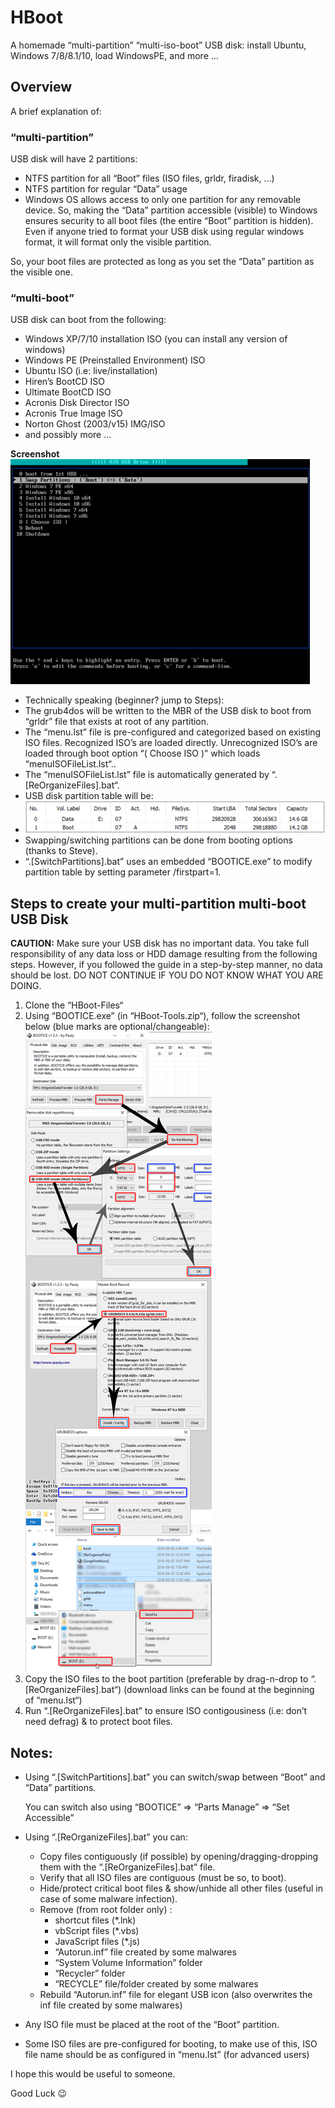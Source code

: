# HBoot

A homemade “multi-partition” “multi-iso-boot” USB disk: install Ubuntu, Windows 7/8/8.1/10, load WindowsPE, and more …

## Overview
A brief explanation of:

### “multi-partition”
USB disk will have 2 partitions:

- NTFS partition for all “Boot” files (ISO files, grldr, firadisk, …)
- NTFS partition for regular “Data” usage
- Windows OS allows access to only one partition for any removable device. So, making the “Data” partition accessible (visible) to Windows ensures security to all boot files (the entire “Boot” partition is hidden). Even if anyone tried to format your USB disk using regular windows format, it will format only the visible partition.

So, your boot files are protected as long as you set the “Data” partition as the visible one.

### “multi-boot”
USB disk can boot from the following:

- Windows XP/7/10 installation ISO (you can install any version of windows)
- Windows PE (Preinstalled Environment) ISO
- Ubuntu ISO (i.e: live/installation)
- Hiren’s BootCD ISO
- Ultimate BootCD ISO
- Acronis Disk Director ISO
- Acronis True Image ISO
- Norton Ghost (2003/v15) IMG/ISO
- and possibly more …

**Screenshot**
![Screenshot](./docs/HBoot-screenshot.png)

- Technically speaking (beginner? jump to Steps):
- The grub4dos will be written to the MBR of the USB disk to boot from “grldr” file that exists at root of any partition.
- The “menu.lst” file is pre-configured and categorized based on existing ISO files. Recognized ISO’s are loaded directly. Unrecognized ISO’s are loaded through boot option “( Choose ISO )” which loads “menuISOFileList.lst“..
- The “menuISOFileList.lst” file is automatically generated by “.[ReOrganizeFiles].bat“.
- USB disk partition table will be:
- ![Screenshot](./docs/HBoot-partition-table.png)
- Swapping/switching partitions can be done from booting options (thanks to Steve).
- “.[SwitchPartitions].bat” uses an embedded “BOOTICE.exe” to modify partition table by setting parameter /firstpart=1.

## Steps to create your multi-partition multi-boot USB Disk

**CAUTION:**
Make sure your USB disk has no important data.
You take full responsibility of any data loss or HDD damage resulting from the following steps.
However, if you followed the guide in a step-by-step manner, no data should be lost.
DO NOT CONTINUE IF YOU DO NOT KNOW WHAT YOU ARE DOING.

1. Clone the “HBoot-Files“
2. Using “BOOTICE.exe” (in “HBoot-Tools.zip“), follow the screenshot below (blue marks are optional/changeable):
![Tutorial](./docs/HBoot-tutorial-windows.png)
3. Copy the ISO files to the boot partition
(preferable by drag-n-drop to “.[ReOrganizeFiles].bat“)
(download links can be found at the beginning of “menu.lst“)
4. Run “.[ReOrganizeFiles].bat” to ensure ISO contigousiness (i.e: don’t need defrag) & to protect boot files.

## Notes:
- Using “.[SwitchPartitions].bat” you can switch/swap between “Boot” and “Data” partitions.

  You can switch also using “BOOTICE” => “Parts Manage” => “Set Accessible”
- Using “.[ReOrganizeFiles].bat” you can:
  - Copy files contiguously (if possible) by opening/dragging-dropping them with the “.[ReOrganizeFiles].bat” file.
  - Verify that all ISO files are contiguous (must be so, to boot).
  - Hide/protect critical boot files & show/unhide all other files (useful in case of some malware infection).
  - Remove (from root folder only) :
    - shortcut files (*.lnk)
    - vbScript files (*.vbs)
    - JavaScript files (*.js)
    - “Autorun.inf” file created by some malwares
    - “System Volume Information” folder
    - “Recycler” folder
    - “RECYCLE” file/folder created by some malwares
  - Rebuild “Autorun.inf” file for elegant USB icon (also overwrites the inf file created by some malwares)
- Any ISO file must be placed at the root of the “Boot” partition.
- Some ISO files are pre-configured for booting, to make use of this, ISO file name should be as configured in “menu.lst” (for advanced users)

I hope this would be useful to someone.

Good Luck 😉
